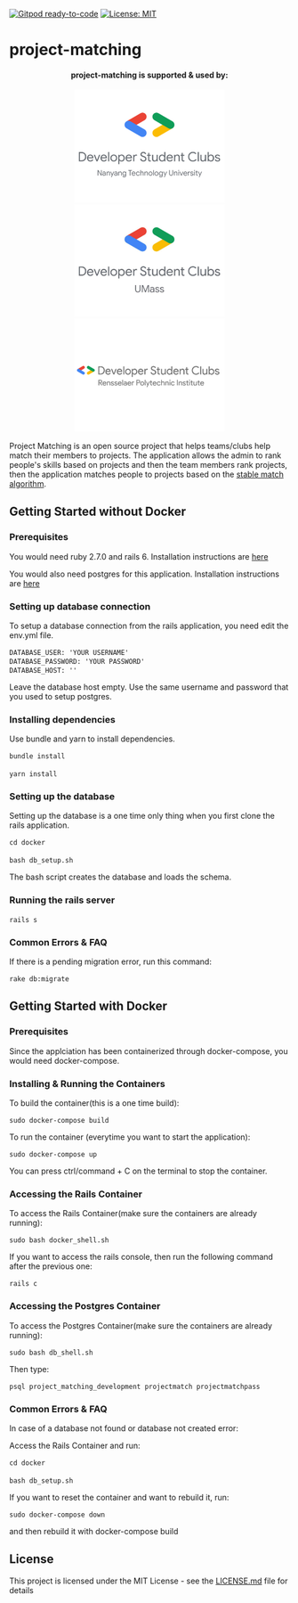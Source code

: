 [![Gitpod ready-to-code](https://img.shields.io/badge/Gitpod-ready--to--code-blue?logo=gitpod)](https://gitpod.io/#https://github.com/dsc-umass/project-matching)
[![License: MIT](https://img.shields.io/badge/License-MIT-yellow.svg)](https://opensource.org/licenses/MIT)

# project-matching

<!-- [![Build Status](https://travis-ci.org/abhinavtripathy/XAuth.svg?branch=master)](https://travis-ci.org/abhinavtripathy/XAuth) -->

<div><p align="center">
<center><h4>project-matching is supported & used by:</h4><a href="https://www.linkedin.com/company/dscntu/"><img width="270" src="assets/dsc_ntu.png" target="_blank"></a>
<a href="https://umassdsc.com/" target="_blank"><img width="270" src="assets/dsc_umass.jpg"></a>
<a href="http://www.dsc-rpi.club/" target="_blank"><img width="270" src="assets/dsc_rpi.png"></a>
</center></p></div>

Project Matching is an open source project that helps teams/clubs help match their members to projects. The application allows the admin to rank people's skills based on projects and then the team members rank projects, then the application matches people to projects based on the [stable match algorithm](https://en.wikipedia.org/wiki/Stable_marriage_problem). 

## Getting Started without Docker

### Prerequisites 

You would need ruby 2.7.0 and rails 6. Installation instructions are [here](https://gorails.com/setup/ubuntu/20.04)

You would also need postgres for this application. Installation instructions are [here](https://www.postgresql.org/download/)

### Setting up database connection 

To setup a database connection from the rails application, you need edit the env.yml file. 

```
DATABASE_USER: 'YOUR USERNAME'
DATABASE_PASSWORD: 'YOUR PASSWORD'
DATABASE_HOST: ''
```

Leave the database host empty. Use the same username and password that you used to setup postgres.

### Installing dependencies 

Use bundle and yarn to install dependencies.

```
bundle install

yarn install
```

### Setting up the database 

Setting up the database is a one time only thing when you first clone the rails application.

```
cd docker 

bash db_setup.sh
```
The bash script creates the database and loads the schema.

### Running the rails server

```
rails s
```

### Common Errors & FAQ

If there is a pending migration error, run this command:

```
rake db:migrate
```

## Getting Started with Docker

### Prerequisites

Since the applciation has been containerized through docker-compose, you would need docker-compose.

### Installing & Running the Containers

To build the container(this is a one time build):

```
sudo docker-compose build
```

To run the container (everytime you want to start the application):

```
sudo docker-compose up
```

You can press ctrl/command + C on the terminal to stop the container.

### Accessing the Rails Container

To access the Rails Container(make sure the containers are already running):

```
sudo bash docker_shell.sh
```
If you want to access the rails console, then run the following command after the previous one:

```
rails c
```

### Accessing the Postgres Container

To access the Postgres Container(make sure the containers are already running):

```
sudo bash db_shell.sh
```

Then type:

```
psql project_matching_development projectmatch projectmatchpass
```

### Common Errors & FAQ

In case of a database not found or database not created error:

Access the Rails Container and run:

```
cd docker

bash db_setup.sh
```

If you want to reset the container and want to rebuild it, run:

```
sudo docker-compose down
```

and then rebuild it with docker-compose build


## License

This project is licensed under the MIT License - see the [LICENSE.md](LICENSE.md) file for details



